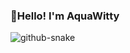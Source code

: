 ###                                                👋Hello! I'm AquaWitty
![github-snake](https://user-images.githubusercontent.com/121603243/209920664-6f3572d0-d6f6-4084-beb9-1f3371a2138b.svg)
